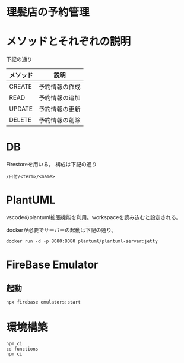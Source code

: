 # 理髪店の予約管理

# メソッドとそれぞれの説明

下記の通り

| メソッド | 説明           | 
| -------- | -------------- | 
| CREATE   | 予約情報の作成 | 
| READ     | 予約情報の追加 | 
| UPDATE   | 予約情報の更新 | 
| DELETE   | 予約情報の削除 | 

# DB

Firestoreを用いる。
構成は下記の通り

`/日付/<term>/<name>`


# PlantUML

vscodeのplantuml拡張機能を利用。workspaceを読み込むと設定される。

dockerが必要でサーバーの起動は下記の通り。

`docker run -d -p 8080:8080 plantuml/plantuml-server:jetty`

# FireBase Emulator

## 起動

`npx firebase emulators:start`

# 環境構築

```
npm ci
cd functions
npm ci
```
